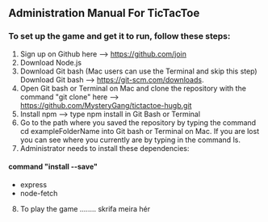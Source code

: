 ## Administration Manual For TicTacToe

### To set up the game and get it to run, follow these steps:

1. Sign up on Github here --> https://github.com/join
2. Download Node.js
3. Download Git bash (Mac users can use the Terminal and skip this step) Download Git bash --> https://git-scm.com/downloads.
4. Open Git bash or Terminal on Mac and clone the repository with the command "git clone" here --> https://github.com/MysteryGang/tictactoe-hugb.git
5. Install npm --> type npm install in Git Bash or Terminal
6. Go to the path where you saved the repository by typing the command cd exampleFolderName into Git bash or Terminal on Mac. If you are lost you can see where you currently are by typing in the command ls.
7. Administrator needs to install these dependencies:

#### command "install <name of dependency> --save"
- express
- node-fetch

8. To play the game ........ skrifa meira hér


